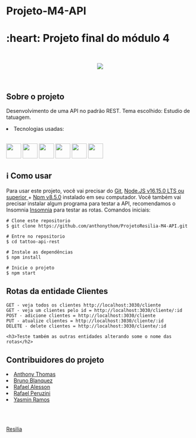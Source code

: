 # Projeto-M4-API

<h1> :heart: Projeto final do módulo 4  </h1>

<br>
<p align="center">
<img src="http://img.shields.io/static/v1?label=STATUS&message=FINALIZADO&color=GREEN&style=for-the-badge"/>
</p>
<br>

<h2>Sobre o projeto</h2>
<p> Desenvolvimento de uma API no padrão REST. Tema escolhido: Estudio de tatuagem. </p>

<li> Tecnologias usadas:</li><br>
<p>
<img src="https://cdn.jsdelivr.net/gh/devicons/devicon/icons/nodejs/nodejs-original.svg" width="40" height="40" />
<img src="https://cdn.jsdelivr.net/gh/devicons/devicon/icons/npm/npm-original-wordmark.svg" width="40" height="40" />
<img src="https://cdn.jsdelivr.net/gh/devicons/devicon/icons/javascript/javascript-plain.svg" width="40" height="40"/>
<img src="https://cdn.jsdelivr.net/gh/devicons/devicon/icons/sequelize/sequelize-original.svg" width="40" height="40" />
<img src="https://cdn.jsdelivr.net/gh/devicons/devicon/icons/vscode/vscode-original.svg" width="40" height="40"/>
<img src="https://cdn.jsdelivr.net/gh/devicons/devicon/icons/sqlite/sqlite-original-wordmark.svg" width="40" height="40" />
</p>
<h2>ℹ️ Como usar</h2>
<p> Para usar este projeto, você vai precisar do <a href="https://git-scm.com/ target="_blank"> Git</a>, <a href="https://nodejs.org/en/" target="_blank">Node.JS v16.15.0 LTS ou superior </a> + <a href="https://docs.npmjs.com/cli/v8/commands/npm-install" target="_blank">Npm v8.5.0<a>
instalado em seu computador. Você também vai precisar instalar algum programa para testar a API, recomendamos o Insomnia <a href="https://insomnia.rest/download" target="_blank">Insomnia</a> para testar as rotas. Comandos iniciais:
</p>

```
# Clone este repositorio
$ git clone https://github.com/anthonythom/ProjetoResilia-M4-API.git

# Entre no repositorio
$ cd tattoo-api-rest

# Instale as dependências
$ npm install

# Inicie o projeto 
$ npm start
```
	
<h2> Rotas da entidade Clientes</h2>

	GET - veja todos os clientes http://localhost:3030/cliente
	GET - veja um clientes pelo id = http://localhost:3030/cliente/:id
	POST - adicione clientes = http://localhost:3030/cliente
	PUT - atualize clientes = http://localhost:3030/cliente/:id
	DELETE - delete clientes = http://localhost:3030/cliente/:id
	
	<h3>Teste também as outras entidades alterando some o nome das rotas</h2>

	
<h2>Contribuidores do projeto</h2>
<li><a href="https://github.com/anthonythom">Anthony Thomas</a></li>
<li><a href="https://github.com/BrunoBlanquez">Bruno Blanquez</a></li>
<li><a href="https://github.com/Rafalesson">Rafael Alesson</a></li>
<li><a href="https://github.com/Peruzini">Rafael Peruzini</a></li>
<li><a href="https://github.com/YasminRamos">Yasmin Ramos</a></li>

<br><br>

<p> <a href="https://www.resilia.com.br/">Resilia</a> </p>
